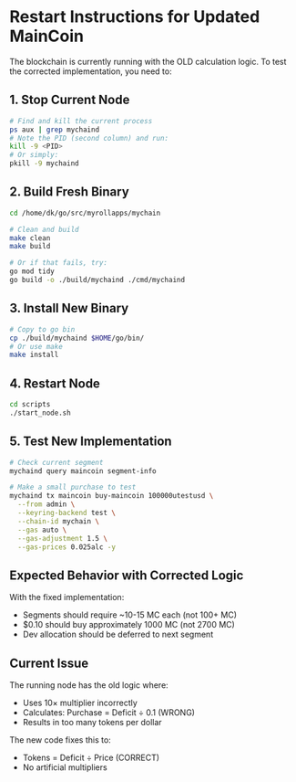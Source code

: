 # Restart Instructions for Updated MainCoin

The blockchain is currently running with the OLD calculation logic. To test the corrected implementation, you need to:

## 1. Stop Current Node
```bash
# Find and kill the current process
ps aux | grep mychaind
# Note the PID (second column) and run:
kill -9 <PID>
# Or simply:
pkill -9 mychaind
```

## 2. Build Fresh Binary
```bash
cd /home/dk/go/src/myrollapps/mychain

# Clean and build
make clean
make build

# Or if that fails, try:
go mod tidy
go build -o ./build/mychaind ./cmd/mychaind
```

## 3. Install New Binary
```bash
# Copy to go bin
cp ./build/mychaind $HOME/go/bin/
# Or use make
make install
```

## 4. Restart Node
```bash
cd scripts
./start_node.sh
```

## 5. Test New Implementation
```bash
# Check current segment
mychaind query maincoin segment-info

# Make a small purchase to test
mychaind tx maincoin buy-maincoin 100000utestusd \
  --from admin \
  --keyring-backend test \
  --chain-id mychain \
  --gas auto \
  --gas-adjustment 1.5 \
  --gas-prices 0.025alc -y
```

## Expected Behavior with Corrected Logic

With the fixed implementation:
- Segments should require ~10-15 MC each (not 100+ MC)
- $0.10 should buy approximately 1000 MC (not 2700 MC)
- Dev allocation should be deferred to next segment

## Current Issue

The running node has the old logic where:
- Uses 10× multiplier incorrectly
- Calculates: Purchase = Deficit ÷ 0.1 (WRONG)
- Results in too many tokens per dollar

The new code fixes this to:
- Tokens = Deficit ÷ Price (CORRECT)
- No artificial multipliers